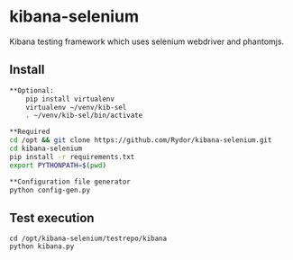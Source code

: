 # kibana-selenium
Kibana testing framework which uses selenium webdriver and phantomjs.


## Install

```bash
**Optional: 
    pip install virtualenv
    virtualenv ~/venv/kib-sel
    . ~/venv/kib-sel/bin/activate

**Required
cd /opt && git clone https://github.com/Rydor/kibana-selenium.git   
cd kibana-selenium
pip install -r requirements.txt
export PYTHONPATH=$(pwd)

**Configuration file generator
python config-gen.py
```

## Test execution

```
cd /opt/kibana-selenium/testrepo/kibana
python kibana.py
```
